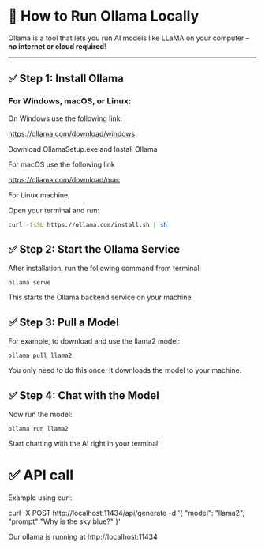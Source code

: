 # 🦙 How to Run Ollama Locally

Ollama is a tool that lets you run AI models like LLaMA on your computer – **no internet or cloud required**!

---

## ✅ Step 1: Install Ollama

### For Windows, macOS, or Linux:

On Windows use the following link:

https://ollama.com/download/windows

Download OllamaSetup.exe and Install Ollama

For macOS use the following link

https://ollama.com/download/mac

For Linux machine,

Open your terminal and run:

```bash
curl -fsSL https://ollama.com/install.sh | sh
```

## ✅ Step 2: Start the Ollama Service

After installation, run the following command from terminal:
```
ollama serve
```
This starts the Ollama backend service on your machine.

## ✅ Step 3: Pull a Model

For example, to download and use the llama2 model:

```
ollama pull llama2
```
You only need to do this once. It downloads the model to your machine.

## ✅ Step 4: Chat with the Model

Now run the model:
```
ollama run llama2
```
Start chatting with the AI right in your terminal!


#  ✅ API call

Example using curl:

curl -X POST http://localhost:11434/api/generate -d '{
  "model": "llama2",
  "prompt":"Why is the sky blue?"
 }'

 Our ollama is running at http://localhost:11434

